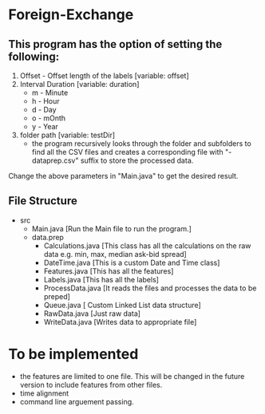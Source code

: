 # Foreign-Exchange

## This program has the option of setting the following:
1. Offset - Offset length of the labels [variable: offset]
2. Interval Duration [variable: duration]
      - m - Minute
      - h - Hour
      - d - Day
      - o - mOnth
      - y - Year
3. folder path [variable: testDir]
      - the program recursively looks through the folder and subfolders to find all the CSV files and creates a corresponding file with "-dataprep.csv" suffix to store the processed data.

Change the above parameters in "Main.java" to get the desired result.

## File Structure 
- src
  - Main.java [Run the Main file to run the program.]
  - data.prep
    - Calculations.java [This class has all the calculations on the raw data e.g. min, max, median ask-bid spread]
    - DateTime.java [This is a custom Date and Time class]
    - Features.java [This has all the features]
    - Labels.java [This has all the labels]
    - ProcessData.java [It reads the files and processes the data to be preped]
    - Queue.java [ Custom Linked List data structure]
    - RawData.java [Just raw data]
    - WriteData.java [Writes data to appropriate file]

# To be implemented
  - the features are limited to one file. This will be changed in the future version to include features from other files.
  - time alignment
  - command line arguement passing.
